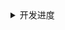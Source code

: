 <details>
<summary>开发进度</summary>

### 未完成

#### 基础配置

##### 函数类型

- [ ] 任务函数
- [ ] GPU函数

##### 触发器

- [x] http触发器
- [ ] 签名认证，jwt认证
- [x] 定时触发器
- [ ] 其它尚未完成

#### 预留实例

- [ ] 预留实例

#### 异步配置

- [ ] 异步配置

#### 生命周期

- [ ] 生命周期

#### 健康检查

- [ ] 健康检查

#### DNS

- [ ] DNS
</details>

